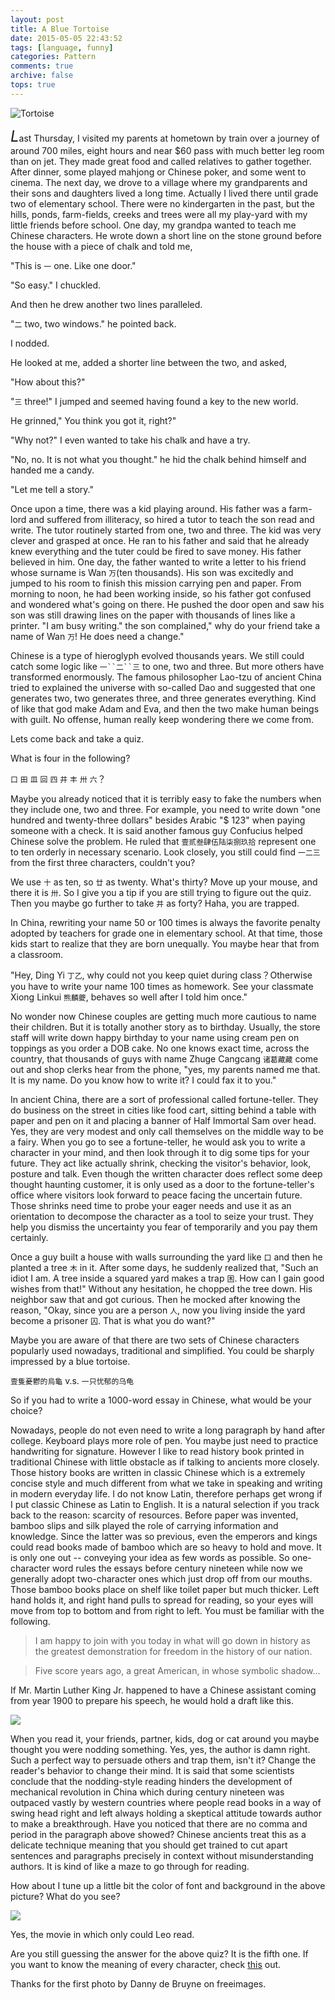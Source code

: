 ```yaml
---
layout: post
title: A Blue Tortoise 
date: 2015-05-05 22:43:52
tags: [language, funny]
categories: Pattern
comments: true
archive: false
tops: true
---
```

<img class="cpanda" src="http://7xi3j8.com1.z0.glb.clouddn.com/cokepanda.com_bluett.jpg" alt="Tortoise" />

<font size="5">*L*</font>ast Thursday, I visited my parents at hometown by train over a journey of around 700 miles, eight hours and near $60 pass with much better leg room than on jet. They made great food and called relatives to gather together.
After dinner, some played mahjong or Chinese poker, and some went to cinema. The next day, we drove to a village where my grandparents and their sons and daughters lived a long time. Actually I lived there until grade two of elementary school. There were no kindergarten in the past, but the hills, ponds, farm-fields, creeks and trees were all my play-yard with my little friends before school. One day, my grandpa wanted to teach me Chinese characters. He wrote down a short line on the stone ground before the house with a piece of chalk and told me,

"This is `一` one. Like one door."
 
"So easy." I chuckled.   

And then he drew another two lines paralleled. 

"`二` two, two windows." he pointed back.

I nodded.

He looked at me, added a shorter line between the two, and asked,

"How about this?"

"`三` three!" I jumped and seemed having found a key to the new world.

He grinned," You think you got it, right?"

"Why not?" I even wanted to take his chalk and have a try.

"No, no. It is not what you thought." he hid the chalk behind himself and handed me a candy.

"Let me tell a story."

Once upon a time, there was a kid playing around. His father was a farm-lord and suffered from illiteracy, so hired a tutor to teach the son read and write. The tutor  routinely started from one, two and three. The kid was very clever and grasped at  once. He ran to his father and said that he already knew everything and the tuter could be fired to save money. His father believed in him. One day, the father wanted to write a letter to his friend whose surname is Wan `万`(ten thousands). His son was excitedly and jumped to his room to finish this mission carrying pen and paper. From morning to noon, he had been working inside, so his father got confused and wondered what's going on there. He pushed the door open and saw his son was still drawing lines on the paper with thousands of lines like a printer. "I am busy writing." the son complained," why do your friend take a name of Wan `万`! He does need a change."   

Chinese is a type of hieroglyph evolved thousands years. We still could catch some logic like `一``二``三` to one, two and three. But more others have transformed enormously. The famous philosopher Lao-tzu of ancient China tried to explained the universe with so-called Dao and suggested that one generates two, two generates three, and three generates everything. Kind of like that god make Adam and Eva, and then the two make human beings with guilt. No offense, human really keep wondering there we come from.

Lets come back and take a quiz.

What is four in the following?

`口` `田` `皿` `回` `四` `井` `丰` `卅` `六`？

Maybe you already noticed that it is terribly easy to fake the numbers when they include one, two and three. For example, you need to write down "one hundred and twenty-three dollars" besides Arabic "$ 123" when paying someone with a check. It is said another famous guy Confucius helped Chinese solve the problem. He ruled that `壹贰叁肆伍陆柒捌玖拾` represent one to ten orderly in necessary scenario. Look closely, you still could find `一二三` from the first three characters, couldn't you?

We use `十` as ten, so `廿` as twenty. What's thirty? Move up your mouse, and there it is `卅`. So I give you a tip if you are still trying to figure out the quiz.
Then you maybe go further to take `井` as forty? Haha, you are trapped. 


In China, rewriting your name 50 or 100 times is always the favorite penalty adopted by teachers for grade one in elementary school. At that time, those kids start to realize that they are born unequally. You maybe hear that from a classroom. 

"Hey, Ding Yi `丁乙`, why could not you keep quiet during class？Otherwise you have to write your name 100 times as homework. See your classmate Xiong Linkui `熊麟夔`, behaves so well after I told him once."

 No wonder now Chinese couples are getting much more cautious to name their children. But it is totally another story as to birthday. Usually, the store staff will write down happy birthday to your name using cream pen on toppings as you order a DOB cake. No one knows exact time, across the country, that thousands of guys with name Zhuge Cangcang `诸葛藏藏` come out and  shop clerks hear from the phone, "yes, my parents named me that. It is my name. Do you know how to write it? I could fax it to you." 

In ancient China, there are a sort of professional called fortune-teller. They do business on the street in cities like food cart, sitting behind a table with paper and pen on it and placing a banner of Half Immortal Sam over head. Yes, they are very modest and only call themselves on the middle way to be a fairy. When you go to see a fortune-teller, he would ask you to write a character in your mind, and then look through it to dig some tips for your future. They act like actually shrink, checking the visitor's behavior, look, posture and talk. Even though the written character does reflect some deep thought haunting customer, it is only used as a door to the fortune-teller's office where visitors look forward to peace facing the uncertain future. Those shrinks need time to probe your eager needs and use it as an orientation to decompose the character as a tool to seize your trust. They help you dismiss the uncertainty you fear of temporarily and you pay them certainly. 

Once a guy built a house with walls surrounding the yard like `口` and then he planted a tree `木` in it. After some days, he suddenly realized that, "Such an idiot I am. A tree inside a squared yard makes a trap `困`. How can I gain good wishes from that!" Without any hesitation, he chopped the tree down. His neighbor saw that and got curious. Then he mocked after knowing the reason, "Okay,  since you are a person `人`, now you living inside the yard  become a prisoner `囚`. That is what you do want?"   

Maybe you are aware of that there are two sets of Chinese characters popularly used nowadays, traditional and simplified. You could be sharply impressed by a blue tortoise.

`壹隻憂鬱的烏龜` v.s. `一只忧郁的乌龟`

So if you had to write a 1000-word essay in Chinese, what would be your choice?   

Nowadays, people do not even need to write a long paragraph by hand after college. Keyboard plays more role of pen. You maybe just need to practice handwriting for signature. However I like to read history book printed in traditional Chinese with little obstacle as if talking to ancients more closely. Those history books are written in classic Chinese which is a extremely concise style and much different from what we take in speaking and writing in modern everyday life. I do not know Latin, therefore perhaps get wrong if I put classic Chinese as Latin to English. It is a natural selection if you track back to the reason: scarcity of resources. Before paper was invented, bamboo slips and silk played the role of carrying information and knowledge. Since the latter was so previous, even the emperors and kings could read books made of bamboo which are so heavy to hold and move. It is only one out -- conveying your idea as few words as possible. So one-character word rules the essays before century nineteen while now we generally adopt two-character ones which just drop off from our mouths. Those bamboo books place on shelf like toilet paper but much thicker. Left hand holds it, and right hand pulls to spread for reading, so your eyes will move from top to bottom and from right to left. You must be familiar with the following.

>I am happy to join with you today in what will go down in history as the greatest demonstration for freedom in the history of our nation.

>Five score years ago, a great American, in whose symbolic shadow...  

If Mr. Martin Luther King Jr. happened to have a Chinese assistant coming from year 1900 to prepare his speech, he would hold a draft like this.       

<img class="cpanda" src="http://7xi3j8.com1.z0.glb.clouddn.com/cokepanda.com_vertical.jpg"/>

When you read it, your friends, partner, kids, dog or cat around you maybe thought you were nodding something. Yes, yes, the author is damn right. Such a perfect way to persuade others and trap them, isn't it? Change the reader's behavior to change their mind. It is said that some scientists conclude that the nodding-style reading hinders the development of mechanical revolution in China which during century nineteen was outpaced vastly by western countries where people read books in a way of swing head right and left always holding a skeptical attitude towards author to make a breakthrough. Have you noticed that there are no comma and period in the paragraph above showed? Chinese ancients treat this as a delicate technique meaning that you should get trained to cut apart sentences and paragraphs precisely in context without misunderstanding authors. It is kind of like a maze to go through for reading.

How about I tune up a little bit the color of font and background in the above picture?
What do you see?  

<img class="cpanda" src="http://7xi3j8.com1.z0.glb.clouddn.com/cokepanda.com_vblack.jpg"/>

Yes, the movie in which only could Leo read.
 
Are you still guessing the answer for the above quiz? It is the fifth one. If you want to know the meaning of every character, check [this](http://www.cokepanda.com/2014/03/My-Panda-Kindle3-One-Of-A-Kind/) out.

Thanks for the first photo by Danny de Bruyne on freeimages.          